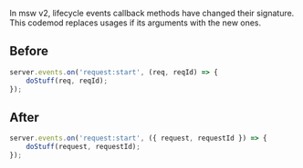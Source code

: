 In msw v2, lifecycle events callback methods have changed their signature. This codemod replaces usages if its arguments with the new ones.

## Before

```ts
server.events.on('request:start', (req, reqId) => {
	doStuff(req, reqId);
});
```

## After

```ts
server.events.on('request:start', ({ request, requestId }) => {
	doStuff(request, requestId);
});
```
